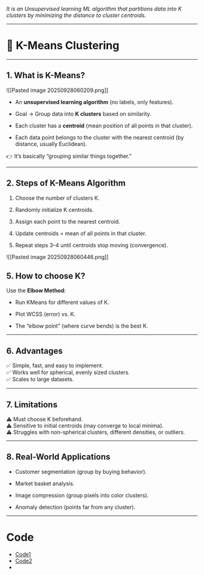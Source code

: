 *It is an Unsupervised learning ML algorithm that partitions data into K clusters by minimizing the distance to cluster centroids.*

---
# 🧠 K-Means Clustering

---

## 1. **What is K-Means?**
![[Pasted image 20250928060209.png]]

- An **unsupervised learning algorithm** (no labels, only features).
    
- Goal → Group data into **K clusters** based on similarity.
    
- Each cluster has a **centroid** (mean position of all points in that cluster).
    
- Each data point belongs to the cluster with the nearest centroid (by distance, usually Euclidean).
    

👉 It’s basically “grouping similar things together.”

---

## 2. **Steps of K-Means Algorithm**

1. Choose the number of clusters K.
    
2. Randomly initialize K centroids.
    
3. Assign each point to the nearest centroid.
    
4. Update centroids = mean of all points in that cluster.
    
5. Repeat steps 3–4 until centroids stop moving (convergence).

![[Pasted image 20250928060446.png]]

## 5. **How to choose K?**

Use the **Elbow Method**:

- Run KMeans for different values of K.
    
- Plot WCSS (error) vs. K.
    
- The “elbow point” (where curve bends) is the best K.
    

---

## 6. **Advantages**

✅ Simple, fast, and easy to implement.  
✅ Works well for spherical, evenly sized clusters.  
✅ Scales to large datasets.

---

## 7. **Limitations**

⚠️ Must choose K beforehand.  
⚠️ Sensitive to initial centroids (may converge to local minima).  
⚠️ Struggles with non-spherical clusters, different densities, or outliers.

---

## 8. **Real-World Applications**

- Customer segmentation (group by buying behavior).
    
- Market basket analysis.
    
- Image compression (group pixels into color clusters).
    
- Anomaly detection (points far from any cluster).

----

# Code
* [Code1](Kcluster_01.py)
* [Code2](Kcluster_02.py)
* 